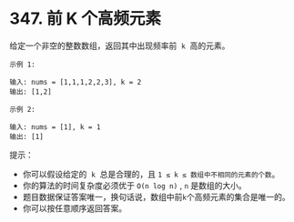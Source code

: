 # 347. 前 K 个高频元素

给定一个非空的整数数组，返回其中出现频率前  `k`  高的元素。

```
示例 1:

输入: nums = [1,1,1,2,2,3], k = 2
输出: [1,2]
```

```
示例 2:

输入: nums = [1], k = 1
输出: [1]
```

提示：

- 你可以假设给定的  `k`  总是合理的，且 `1 ≤ k ≤ 数组中不相同的元素的个数`。
- 你的算法的时间复杂度必须优于 `O(n log n)` , `n` 是数组的大小。
- 题目数据保证答案唯一，换句话说，数组中前`k`个高频元素的集合是唯一的。
- 你可以按任意顺序返回答案。
